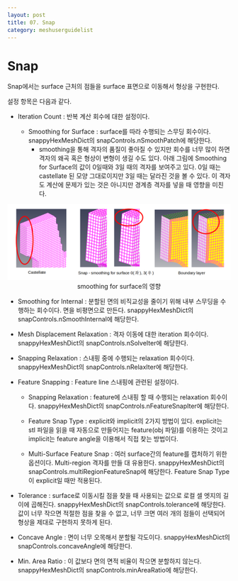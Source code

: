 ```yaml
---
layout: post
title: 07. Snap
category: meshuserguidelist
---
```


# Snap

Snap에서는 surface 근처의 점들을 surface 표면으로 이동해서 형상을 구현한다. 

설정 항목은 다음과 같다.

+ Iteration Count : 반복 계산 회수에 대한 설정이다.
  
  * Smoothing for Surface : surface를 따라 수행되는 스무딩 회수이다. snappyHexMeshDict의 snapControls.nSmoothPatch에 해당한다.
    * smoothing을 통해 격자의 품질이 좋아질 수 있지만 회수를 너무 많이 하면 격자의 왜곡 혹은 형상이 변형이 생길 수도 있다. 아래 그림에 Smoothing for Surface의 값이 0일때와 3일 때의 격자를 보여주고 있다. 0일 때는 castellate 된 모양 그대로이지만 3일 때는 달라진 것을 볼 수 있다. 이 격자도 계산에 문제가 있는 것은 아니지만 경계층 격자를 넣을 때 영향을 미친다. 

 <p style="text-align: center">
    <img src="https://github.com/nextfoam/baram-pages/raw/main/screenshots/pic/mesh_snap_smoothing.png"><br> smoothing for surface의 영향
</p>

  * Smoothing for Internal : 분할된 면의 비직교성을 줄이기 위해 내부 스무딩을 수행하는 회수이다. 면을 비평면으로 만든다. snappyHexMeshDict의 snapControls.nSmoothInternal에 해당한다.
 
  * Mesh Displacement Relaxation : 격자 이동에 대한 iteration 회수이다. snappyHexMeshDict의 snapControls.nSolveIter에 해당한다.
 
  * Snapping Relaxation : 스내핑 중에 수행되는 relaxation 회수이다. snappyHexMeshDict의 snapControls.nRelaxIter에 해당한다.
 
+ Feature Snapping : Feature line 스내핑에 관련된 설정이다.

  * Snapping Relaxation : feature에 스내핑 할 때 수행되는 relaxation 회수이다. snappyHexMeshDict의 snapControls.nFeatureSnapIter에 해당한다.

  * Feature Snap Type : explicit와 implicit의 2가지 방법이 있다. explicit는 stl 파일을 읽을 때 자동으로 만들어지는 feature(obj 파일)를 이용하는 것이고 implicit는 feature angle을 이용해서 직접 찾는 방법이다. 
 
  * Multi-Surface Feature Snap : 여러 surface간의 feature를 캡처하기 위한 옵션이다.  Multi-region 격자를 만들 대 유용한다. snappyHexMeshDict의 snapControls.multiRegionFeatureSnap에 해당한다. Feature Snap Type이 explicit일 때만 적용된다. 

+ Tolerance : surface로 이동시킬 점을 찾을 때 사용되는 값으로 로컬 셀 엣지의 길이에 곱해진다. snappyHexMeshDict의 snapControls.tolerance에 해당한다. 값이 너무 작으면 적절한 점을 찾을 수 없고, 너무 크면 여러 개의 점들이 선택되어 형상을 제대로 구현하지 못하게 된다.

+ Concave Angle : 면이 너무 오목해서 분할될 각도이다. snappyHexMeshDict의 snapControls.concaveAngle에 해당한다.

+ Min. Area Ratio : 이 값보다 면의 면적 비율이 작으면 분할하지 않는다. snappyHexMeshDict의 snapControls.minAreaRatio에 해당한다.











